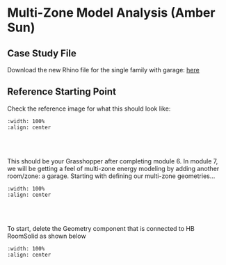 # Multi-Zone Model Analysis (Amber Sun)

## Case Study File
Download the new Rhino file for the single family with garage: <a href="https://github.com/gaudi369/buildingenergymodeling_workshops/blob/docs/arch134b_workshops/_downloads/single_family_shed.3dm" target="_blank">here</a> 

## Reference Starting Point
Check the reference image for what this should look like:
```{image} ../_static/multizone/multizone1_1.png
:width: 100%
:align: center
```
<br/><br/>

This should be your Grasshopper after completing module 6. In module 7, we will be getting a feel of multi-zone energy modeling by adding another room/zone: a garage. Starting with defining our multi-zone geometries...
```{image} ../_static/multizone/multizone1_2.png
:width: 100%
:align: center
```
<br/><br/>

To start, delete the Geometry component that is connected to HB RoomSolid as shown below
```{image} ../_static/multizone/multizone1_3.png
:width: 100%
:align: center
```
